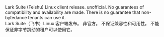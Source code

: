 Lark Suite (Feishu) Linux client release. unofficial. No guarantees of compatibility and availability are made. There is no guarantee that non-bytedance tenants can use it.  
Lark Suite（飞书）Linux 客户端发布。 非官方。 不保证兼容性和可用性。 不能保证非字节跳动的租户可以使用它。
